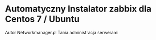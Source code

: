 # Automatyczny  Instalator zabbix dla Centos 7 / Ubuntu
Autor 
Networkmanager.pl Tania administracja serwerami 

